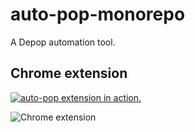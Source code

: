 # auto-pop-monorepo
A Depop automation tool.

## Chrome extension
[![auto-pop extension in action.](https://github.com/ruarim/auto-pop-monorepo/assets/48099261/c3cdebf9-78cc-478d-b19b-d262058aa477)](https://github.com/ruarim/auto-pop-monorepo/assets/48099261/76396309-2135-4143-9c75-fdc8052ea06c)

![Chrome extension](https://github.com/ruarim/auto-pop-monorepo/assets/48099261/c3cdebf9-78cc-478d-b19b-d262058aa477)
